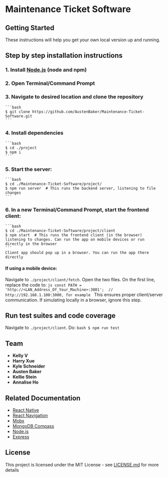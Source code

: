 # Maintenance Ticket Software
## Getting Started
These instructions will help you get your own local version up and running.

## Step by step installation instructions
### 1. Install [Node.js](https://nodejs.org) (node and npm)
### 2. Open Terminal/Command Prompt
### 3. Navigate to desired location and clone the repository
    ```bash
    $ git clone https://github.com/AustenBaker/Maintenance-Ticket-Software.git
    ```
### 4. Install dependencies
    ```bash
    $ cd ./project
    $ npm i
    ```
### 5. Start the server:
    ```bash
    $ cd ./Maintenance-Ticket-Software/project/
    $ npm run server  # This runs the backend server, listening to file changes
    ```
### 6. In a new Terminal/Command Prompt, start the frontend client:
    ```bash
    $ cd ./Maintenance-Ticket-Software/project/client
    $ npm start  # This runs the frontend client (in the browser) listening to changes. Can run the app on mobile devices or run directly in the browser
    ```
    Client app should pop up in a browser. You can run the app there directly
#### If using a mobile device:
Navigate to `./project/client/fetch`. Open the two files. On the first line, replace the code to: 
    ```js
    const PATH = 'http://<LAN_Address_Of_Your_Machine>:3001';  // http://192.168.1.100:3000, for example
    ```
    This ensures proper client/server communication. If simulating locally in a browser, ignore this step.

## Run test suites and code coverage
Navigate to `./project/client`. Do:
    ```bash
    $ npm run test
    ```

## Team

* **Kelly V**
* **Harry Xue**
* **Kyle Schneider**
* **Austen Baker**
* **Kellie Stein**
* **Annalise Ho**

## Related Documentation

* [React Native](https://reactnative.dev/docs/getting-started)
* [React Navigation](https://reactnavigation.org/docs/getting-started)
* [Mobx](https://mobx.js.org/getting-started.html)
* [MongoDB Compass](https://www.mongodb.com/blog/post/getting-started-with-mongodb-compass)
* [Node.js](https://nodejs.org)
* [Express](https://expressjs.com/en/starter/hello-world.html)

## License
This project is licensed under the MIT License - see [LICENSE.md](https://github.com/AustenBaker/Maintenance-Ticket-Software/blob/reversion-recovery/LICENSE.md) for more details
